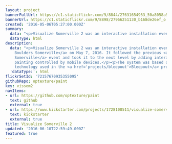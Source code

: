 ```yaml
---
layout: project
bannerFullUrl: https://c1.staticflickr.com/9/8844/27631654953_50a8058a54_o.jpg
bannerUrl: https://c1.staticflickr.com/9/8898/27966251130_b168de26ef_o.jpg
created: '2016-05-06T05:27:00.000Z'
summary:
  data: "<p>Visualize Somerville 2 was an interactive installation event</p>"
  dataType: html
description:
  data: "<p>Visualize Somerville 2 was an interactive installation event at <a href='https://www.facebook.com/bkbsomerville'>Brooklyn
    Boulders Somerville</a> on May 7, 2016. It followed the previous <a href='projects/bkb'>Visualize
    Somerville</a> event and took it to the next level by adding interactive digital
    painting controlled by mobile devices.</p><p>The system was based on the underlying
    technology used in the <a href='projects/bleepout'>Bleepout</a> project.</p>"
  'dataType:': html
flickrSetId: '72157670935355095'
githubRepo: optexture/paint
key: vissom2
navItems:
- url: https://github.com/optexture/paint
  text: github
  external: true
- url: https://www.kickstarter.com/projects/1728100511/visualize-somerville-an-interactive-community-expe
  text: kickstarter
  external: true
title: Visualize Somerville 2
updated: '2016-06-10T22:59:49.000Z'
featured: true
---
```

